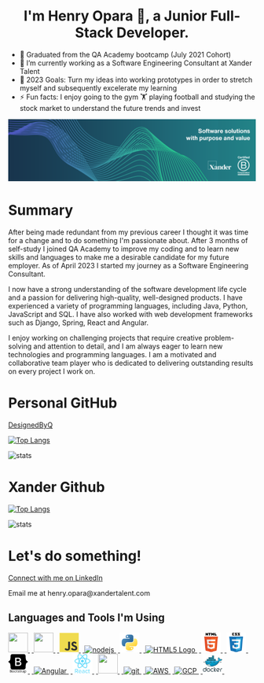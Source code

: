 <!--
**HenryXanderTalent/HenryXanderTalent** is a ✨ _special_ ✨ repository because its `README.md` (this file) appears on your GitHub profile.

Here are some ideas to get you started:

- 🔭 I’m currently working on ...
- 🌱 I’m currently learning ...
- 👯 I’m looking to collaborate on ...
- 🤔 I’m looking for help with ...
- 💬 Ask me about ...
- 📫 How to reach me: ...
- 😄 Pronouns: ...
- ⚡ Fun fact: ...
-->


<h1 align="center">I'm Henry Opara 👋, a Junior Full-Stack Developer.</h1>

- 🌱 Graduated from the QA Academy bootcamp (July 2021 Cohort)<br>
- 🔭 I’m currently working as a Software Engineering Consultant at Xander Talent<br>
- 🥅 2023 Goals: Turn my ideas into working prototypes in order to stretch myself and subsequently excelerate my learning<br>
- ⚡ Fun facts: I enjoy going to the gym 🏋️ playing football and studying the stock market to understand the future trends and invest<br>

<div align="center">
  <img src="https://raw.githubusercontent.com/OliverCadman/OliverCadman/master/assets/images/LinkedIn%20Software%20%26%20Data%20Engineering.png"></img>
</div>

<h1>Summary</h1>

<p>After being made redundant from my previous career I thought it was time for a change and to do something I'm passionate about. After 3 months of self-study I joined QA Academy to improve my coding and to learn new skills and languages to make me a desirable candidate for my future employer. As of April 2023 I started my journey as a Software Engineering Consultant.</p>

<p>I now have a strong understanding of the software development life cycle and a passion for delivering high-quality, well-designed products. I have experienced a variety of programming languages, including Java, Python, JavaScript and SQL. I have also worked with web development frameworks such as Django, Spring, React and Angular.</p>

<p>I enjoy working on challenging projects that require creative problem-solving and attention to detail, and I am always eager to learn new technologies and programming languages. I am a motivated and collaborative team player who is dedicated to delivering outstanding results on every project I work on.</p>

# Personal GitHub

<a href="https://github.com/DesignedByQ">DesignedByQ</a>

[![Top Langs](https://github-readme-stats.vercel.app/api/top-langs/?username=DesignedByQ&layout=compact)](https://github.com/anuraghazra/github-readme-stats)

![stats](https://github-readme-stats.vercel.app/api?username=DesignedByQ&show_icons=true&&count_private=true&include_all_commits=true)

# Xander Github

[![Top Langs](https://github-readme-stats.vercel.app/api/top-langs/?username=HenryXanderTalent&layout=compact)](https://github.com/anuraghazra/github-readme-stats)

![stats](https://github-readme-stats.vercel.app/api?username=HenryXanderTalent&show_icons=true&&count_private=true&include_all_commits=true)

# Let's do something!
<p><a href="https://www.linkedin.com/in/henry-opara-56323720b/">Connect with me on LinkedIn</a>
<p>Email me at henry.opara@xandertalent.com</p>

## Languages and Tools I'm Using
<p align="left"> 
  
  <a href="https://www.java.com/en/"> <img src="https://cdn.jsdelivr.net/gh/devicons/devicon/icons/java/java-original-wordmark.svg" width="40" height="40" /> </a>&nbsp;<a href="https://spring.io/projects/spring-framework"> <img src="https://cdn.jsdelivr.net/gh/devicons/devicon/icons/spring/spring-original-wordmark.svg" width="40" height="40" /> </a>&nbsp;<a href="https://developer.mozilla.org/en-US/docs/Web/JavaScript" target="_blank" rel="noreferrer"> <img src="https://raw.githubusercontent.com/devicons/devicon/master/icons/javascript/javascript-original.svg" alt="javascript" width="40" height="40"/> </a>&nbsp;<a href="https://nodejs.org" target="_blank" rel="noreferrer"> <img src="https://cdn.jsdelivr.net/gh/devicons/devicon/icons/nodejs/nodejs-original-wordmark.svg" alt="nodejs" width="40" height="40" /> </a>&nbsp;<a href="https://www.python.org" target="_blank" rel="noreferrer"> <img src="https://raw.githubusercontent.com/devicons/devicon/master/icons/python/python-original.svg" alt="python" width="40" height="40"/> </a>&nbsp;<a href="https://www.djangoproject.com" target="_blank"> <img src="https://icon-library.com/images/django-icon/django-icon-0.jpg" alt="HTML5 Logo" width="40" height="40"> </a>&nbsp;<a href="https://www.w3.org/html/" target="_blank" rel="noreferrer"> <img src="https://raw.githubusercontent.com/devicons/devicon/master/icons/html5/html5-original-wordmark.svg" alt="html5" width="40" height="40"/> </a>&nbsp;<a href="https://www.w3schools.com/css/" target="_blank" rel="noreferrer"> <img src="https://raw.githubusercontent.com/devicons/devicon/master/icons/css3/css3-original-wordmark.svg" alt="css3" width="40" height="40"/> </a>&nbsp;<a href="https://getbootstrap.com" target="_blank" rel="noreferrer"> <img src="https://raw.githubusercontent.com/devicons/devicon/master/icons/bootstrap/bootstrap-plain-wordmark.svg" alt="bootstrap" width="40" height="40"/> </a>&nbsp;<a href="https://angular.io/" target="_blank" rel="noreferrer"> <img src="https://cdn.jsdelivr.net/gh/devicons/devicon/icons/angularjs/angularjs-original-wordmark.svg" alt="Angular" width="40" height="40"/> </a>&nbsp;<a href="https://reactjs.org/" target="_blank" rel="noreferrer"> <img src="https://raw.githubusercontent.com/devicons/devicon/master/icons/react/react-original-wordmark.svg" alt="react" width="40" height="40"/> </a>&nbsp;<a href="https://www.mysql.com/"> <img src="https://cdn.jsdelivr.net/gh/devicons/devicon/icons/mysql/mysql-original-wordmark.svg" width="40" height="40"/> </a>&nbsp;<a href="https://git-scm.com/" target="_blank" rel="noreferrer"> <img src="https://www.vectorlogo.zone/logos/git-scm/git-scm-icon.svg" alt="git" width="40" height="40"/> </a>&nbsp;<a href="https://aws.amazon.com" target="_blank" rel="noreferrer"> <img src="https://cdn.jsdelivr.net/gh/devicons/devicon/icons/amazonwebservices/amazonwebservices-original.svg" alt="AWS" width="40" height="40"/> </a>&nbsp;<a href="https://cloud.google.com/" target="_blank" rel="noreferrer"> <img src="https://cdn.jsdelivr.net/gh/devicons/devicon/icons/googlecloud/googlecloud-original-wordmark.svg" alt="GCP" width="40" height="40"/> </a>&nbsp;<a href="https://www.docker.com/" target="_blank" rel="noreferrer"> <img src="https://raw.githubusercontent.com/devicons/devicon/master/icons/docker/docker-original-wordmark.svg" alt="docker" width="40" height="40"/> </a>&nbsp;
  
</p>
